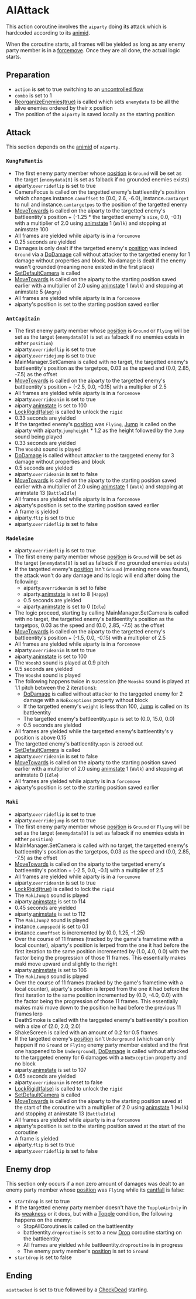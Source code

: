 # AIAttack
This action coroutine involves the `aiparty` doing its attack which is hardcoded according to its [animid](../../../Enums%20and%20IDs/AnimIDs.md). 

When the coroutine starts, all frames will be yielded as long as any enemy party member is in a [forcemove](../../../Entities/EntityControl/EntityControl%20Methods.md#forcemove). Once they are all done, the actual logic starts.

## Preparation

- `action` is set to true switching to an [uncontrolled flow](../Update%20flows/Uncontrolled%20flow.md)
- `combo` is set to 1
- [ReorganizeEnemies(true)](../../Actors%20states/Enemy%20party%20members/ReorganizeEnemies.md) is called which sets `enemydata` to be all the alive enemies ordered by their x position
- The position of the `aiparty` is saved locally as the starting position

## Attack
This section depends on the [animid](../../../Enums%20and%20IDs/AnimIDs.md) of `aiparty`.

### `KungFuMantis`

- The first enemy party member whose [position](../../Actors%20states/BattlePosition.md) is `Ground` will be set as the target (`enemydata[0]` is set as falback if no grounded enemies exists)
- aiparty.`overrideflip` is set to true
- CameraFocus is called on the targetted enemy's battleentity's position which changes instance.`camoffset` to (0.0, 2.6, -6.0), instance.`camtarget` to null and instance.`camtargetpos` to the position of the targetted enemy
- [MoveTowards](../../../Entities/EntityControl/EntityControl%20Methods.md#movetowards) is called on the aiparty to the targetted enemy's battleentity's position + (-1.25 * the targetted enemy's `size`, 0.0, -0.1) with a multiplier of 2.0 using [animstate](../../../Entities/EntityControl/Animations/animstate.md) 1 (`Walk`) and stopping at animstate 100
- All frames are yielded while aiparty is in a `forcemove`
- 0.25 seconds are yielded
- Damages is only dealt if the targetted enemy's [position](../../Actors%20states/BattlePosition.md) was indeed `Ground` via a [DoDamage](../../Damage%20pipeline/DoDamage.md) call without attacker to the targetted enemy for 1 damage without properties and block. No damage is dealt if the enemy wasn't grounded (meaning none existed in the first place)
- [SetDefaultCamera](../../Visual%20rendering/SetDefaultCamera.md) is called
- [MoveTowards](../../../Entities/EntityControl/EntityControl%20Methods.md#movetowards) is called on the aiparty to the starting position saved earlier with a multiplier of 2.0 using [animstate](../../../Entities/EntityControl/Animations/animstate.md) 1 (`Walk`) and stopping at animstate 5 (`Angry`)
- All frames are yielded while aiparty is in a `forcemove`
- aiparty's position is set to the starting position saved earlier

### `AntCapitain`

- The first enemy party member whose [position](../../Actors%20states/BattlePosition.md) is `Ground` or `Flying` will be set as the target (`enemydata[0]` is set as falback if no enemies exists in either `position`)
- aiparty.`overrideflip` is set to true
- aiparty.`overridejump` is set to true
- MainManager.SetCamera is called with no target, the targetted enemy's battleentity's position as the targetpos, 0.03 as the speed and (0.0, 2.85, -7.5) as the offset
- [MoveTowards](../../../Entities/EntityControl/EntityControl%20Methods.md#movetowards) is called on the aiparty to the targetted enemy's battleentity's position + (-2.5, 0.0, -0.15) with a multiplier of 2.5
- All frames are yielded while aiparty is in a `forcemove`
- aiparty.`overrideanim` is set to true
- aiparty.[animstate](../../../Entities/EntityControl/Animations/animstate.md) is set to 100
- [LockRigid(false)](../../../Entities/EntityControl/EntityControl%20Methods.md#lockrigid) is called to unlock the `rigid`
- 0.33 seconds are yielded
- If the targetted enemy's [position](../../Actors%20states/BattlePosition.md) was `Flying`, [Jump](../../../Entities/EntityControl/EntityControl%20Methods.md#jump) is called on the aiparty with aiparty.`jumpheight` * 1.2 as the height followed by the `Jump` sound being played
- 0.33 seconds are yielded
- The `Woosh3` sound is played
- [DoDamage](../../Damage%20pipeline/DoDamage.md) is called without attacker to the targgeted enemy for 3 damage without properties and block
- 0.5 seconds are yielded
- aiparty.`overrideanim` is set to false
- [MoveTowards](../../../Entities/EntityControl/EntityControl%20Methods.md#movetowards) is called on the aiparty to the starting position saved earlier with a multiplier of 2.0 using [animstate](../../../Entities/EntityControl/Animations/animstate.md) 1 (`Walk`) and stopping at animstate 13 (`BattleIdle`)
- All frames are yielded while aiparty is in a `forcemove`
- aiparty's position is set to the starting position saved earlier
- A frame is yielded
- aiparty.`flip` is set to true
- aiparty.`overrideflip` is set to false

### `Madeleine`

- aiparty.`overrideflip` is set to true
- The first enemy party member whose [position](../../Actors%20states/BattlePosition.md) is `Ground` will be set as the target (`enemydata[0]` is set as falback if no grounded enemies exists)
- If the targetted enemy's [position](../../Actors%20states/BattlePosition.md) isn't `Ground` (meaning none was found), the attack won't do any damage and its logic will end after doing the following:
    - aiparty.`overrideanim` is set to false
    - aiparty.[animstate](../../../Entities/EntityControl/Animations/animstate.md) is set to 8 (`Happy`)
    - 0.5 seconds are yielded
    - aiparty.[animstate](../../../Entities/EntityControl/Animations/animstate.md) is set to 0 (`Idle`)
- The logic proceed, starting by calling MainManager.SetCamera is called with no target, the targetted enemy's battleentity's position as the targetpos, 0.03 as the speed and (0.0, 2.85, -7.5) as the offset
- [MoveTowards](../../../Entities/EntityControl/EntityControl%20Methods.md#movetowards) is called on the aiparty to the targetted enemy's battleentity's position + (-1.5, 0.0, -0.15) with a multiplier of 2.5
- All frames are yielded while aiparty is in a `forcemove`
- aiparty.`overrideanim` is set to true
- aiparty.[animstate](../../../Entities/EntityControl/Animations/animstate.md) is set to 100
- The `Woosh3` sound is played at 0.9 pitch
- 0.5 seconds are yielded
- The `Woosh4` sound is played
- The following happens twice in sucession (the `Woosh4` sound is played at 1.1 pitch between the 2 iterations):
    - [DoDamage](../../Damage%20pipeline/DoDamage.md) is called without attacker to the targgeted enemy for 2 damage with a `NoExceptions` property without block
    - If the targetted enemy's `weight` is less than 100, [Jump](../../../Entities/EntityControl/EntityControl%20Methods.md#jump) is called on its battleentity
    - The targetted enemy's battleentity.`spin` is set to (0.0, 15.0, 0.0)
    - 0.5 seconds are yielded
- All frames are yielded while the targetted enemy's battleentity's y position is above 0.15
- The targetted enemy's battleentity.`spin` is zeroed out
- [SetDefaultCamera](../../Visual%20rendering/SetDefaultCamera.md) is called
- aiparty.`overrideanim` is set to false
- [MoveTowards](../../../Entities/EntityControl/EntityControl%20Methods.md#movetowards) is called on the aiparty to the starting position saved earlier with a multiplier of 2.0 using [animstate](../../../Entities/EntityControl/Animations/animstate.md) 1 (`Walk`) and stopping at animstate 0 (`Idle`)
- All frames are yielded while aiparty is in a `forcemove`
- aiparty's position is set to the starting position saved earlier

### `Maki`

- aiparty.`overrideflip` is set to true
- aiparty.`overridejump` is set to true
- The first enemy party member whose [position](../../Actors%20states/BattlePosition.md) is `Ground` or `Flying` will be set as the target (`enemydata[0]` is set as falback if no enemies exists in either `position`)
- MainManager.SetCamera is called with no target, the targetted enemy's battleentity's position as the targetpos, 0.03 as the speed and (0.0, 2.85, -7.5) as the offset
- [MoveTowards](../../../Entities/EntityControl/EntityControl%20Methods.md#movetowards) is called on the aiparty to the targetted enemy's battleentity's position + (-2.5, 0.0, -0.1) with a multiplier of 2.5
- All frames are yielded while aiparty is in a `forcemove`
- aiparty.`overrideanim` is set to true
- [LockRigid(true)](../../../Entities/EntityControl/EntityControl%20Methods.md#lockrigid) is called to lock the `rigid`
- The `MakiJump1` sound is played
- aiparty.[animstate](../../../Entities/EntityControl/Animations/animstate.md) is set to 114
- 0.45 seconds are yielded
- aiparty.[animstate](../../../Entities/EntityControl/Animations/animstate.md) is set to 112
- The `MakiJump2` sound is played
- instance.`campspedd` is set to 0.1
- instance.`camoffset` is incremented by (0.0, 1.25, -1.25)
- Over the course of 11 frames (tracked by the game's frametime with a local counter), aiparty's position is lerped from the one it had before the first iteration to the same position incremented by (1.0, 4.0, 0.0) with the factor being the progression of those 11 frames. This essentially makes maki move upward and slightly to the right
- aiparty.[animstate](../../../Entities/EntityControl/Animations/animstate.md) is set to 106
- The `MakiJump3` sound is played
- Over the course of 11 frames (tracked by the game's frametime with a local counter), aiparty's position is lerped from the one it had before the first iteration to the same position incremented by (0.0, -4.0, 0.0) with the factor being the progression of those 11 frames. This essentially makes maki move down to the position he had before the previous 11 frames lerp
- DeathSmoke is called with the targgeted enemy's battleentity's position with a size of (2.0, 2.0, 2.0)
- ShakeScreen is called with an amount of 0.2 for 0.5 frames
- If the targetted enemy's [position](../../Actors%20states/BattlePosition.md) isn't `Underground` (which can only happen if no `Ground` or `Flying` enemy party member existed and the first one happened to be `Underground`), [DoDamage](../../Damage%20pipeline/DoDamage.md) is called without attacked to the targgeted enemy for 6 damages with a `NoException` property and no block
- aiparty.[animstate](../../../Entities/EntityControl/Animations/animstate.md) is set to 107
- 0.65 seconds are yielded
- aiparty.`overrideanim` is reset to false
- [LockRigid(false)](../../../Entities/EntityControl/EntityControl%20Methods.md#lockrigid) is called to unlock the `rigid`
- [SetDefaultCamera](../../Visual%20rendering/SetDefaultCamera.md) is called
- [MoveTowards](../../../Entities/EntityControl/EntityControl%20Methods.md#movetowards) is called on the aiparty to the starting position saved at the start of the coroutine with a multiplier of 2.0 using [animstate](../../../Entities/EntityControl/Animations/animstate.md) 1 (`Walk`) and stopping at animstate 13 (`BattleIdle`)
- All frames are yielded while aiparty is in a `forcemove`
- aiparty's position is set to the starting position saved at the start of the coroutine
- A frame is yielded
- aiparty.`flip` is set to true
- aiparty.`overrideflip` is set to false

## Enemy drop
This section only occurs if a non zero amount of damages was dealt to an enemy party member whose [position](../../Actors%20states/BattlePosition.md) was `Flying` while its [cantfall](../../Actors%20states/Enemy%20features.md#cantfall) is false:

- `startdrop` is set to true
- If the targetted enemy party member doesn't have the `ToppleAirOnly` in its [weakness](../../Actors%20states/Enemy%20features.md#weakness) or it does, but with a [Topple](../../Actors%20states/BattleCondition/Topple.md) condition, the following happens on the enemy:
    - StopAllCoroutines is called on the battleentity
    - battleentity.`droproutine` is set to a new [Drop](../../../Entities/EntityControl/EntityControl%20Methods.md#drop) coroutine starting on the battleentity
    - All frames are yielded while battleentity.`droproutine` is in progress
    - The enemy party member's [position](../../Actors%20states/BattlePosition.md) is set to `Ground`
- `startdrop` is set to false

## Ending
`aiattacked` is set to true followed by a [CheckDead](CheckDead.md) starting.

